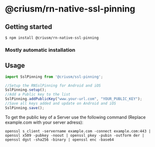 
# @criusm/rn-native-ssl-pinning

## Getting started

`$ npm install @criusm/rn-native-ssl-pinning`

### Mostly automatic installation

## Usage
```javascript
import SslPinning from '@criusm/ssl-pinning';

//Setup the RNSslPinning for Android and iOS
SslPinning.setup();
//Add a Public key to the list
SslPinning.addPublicKey("www.your-url.com", "YOUR_PUBLIC_KEY");
//Save all keys added and update on Android and iOS
SslPinning.save();
```

To get the public key of a Server use the following command (Replace example.com with your server adress):
```
openssl s_client -servername example.com -connect example.com:443 | openssl x509 -pubkey -noout | openssl pkey -pubin -outform der | openssl dgst -sha256 -binary | openssl enc -base64
```